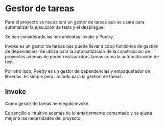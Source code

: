 # Gestor de tareas
Para el proyecto se necesitará un gestor de tareas que se usará para automatizar la ejecución de tests y el despliegue.

Se han considerado las herramientas Invoke y Poetry.

Invoke es un gestor de tareas que puede llevar a cabo funciones de gestión de dependecias. Se utiliza para la automatización de la construcción de proyectos además de poder realizar otras tareas como la automatización de test.

Por otro lado, Poetry es un gestor de dependencias y empaquetador de librerías. Es simple pero limitado para la gestión de tareas.

## Invoke
Como gestor de tareas he elegido invoke.

Es sencillo e intuitivo además de lo anteriormente comentado y se ajusta mejor a las necesidades del proyecto.